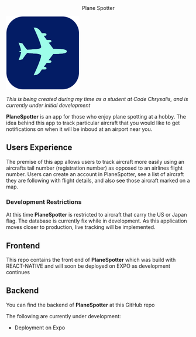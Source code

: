 <center> Plane Spotter </center>

![airplane icon](./assets/plane.png)

_This is being created during my time as a student at Code Chrysalis, and is currently under initial development_

**PlaneSpotter** is an app for those who enjoy plane spotting at a hobby. The idea behind this app to track particular aircraft that you would like to get notifications on when it will be inboud at an airport near you.

## Users Experience

The premise of this app allows users to track aircraft more easily using an aircrafts tail number (registration number) as opposed to an airlines flight number. Users can create an account in PlaneSpotter, see a list of aircraft they are following with flight details, and also see those aircraft marked on a map.

### Development Restrictions

At this time **PlaneSpotter** is restricted to aircraft that carry the US or Japan flag. The database is currently fix while in development. As this application moves closer to production, live tracking will be implemented.

## Frontend

This repo contains the front end of **PlaneSpotter** which was build with REACT-NATIVE and will soon be deployed on EXPO as development continues

## Backend

You can find the backend of **PlaneSpotter** at this GitHub repo

The following are currently under development:

- Deployment on Expo
